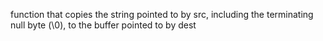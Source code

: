  function that copies the string pointed to by src, including the terminating null byte (\0), to the buffer pointed to by dest
